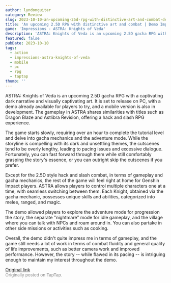 ```yaml
---
author: lyndonguitar
category: Review
slug: 2023-10-10-an-upcoming-25d-rpg-with-distinctive-art-and-combat-demo-impressions-astra-knights-of
title: 'An upcoming 2.5D RPG with distinctive art and combat | Demo Impressions - ASTRA: Knights of Veda'
game: 'Impressions - ASTRA: Knights of Veda'
description: 'ASTRA: Knights of Veda is an upcoming 2.5D gacha RPG with a captivating dark narrative and visually captivating art. It is set to release on PC, with a demo already available for players to try, and a mobile version is also in development. The gameplay in ASTRA shares similarities with titles such as Dragon Blaze and Astlibra Revision, offering a hack and slash RPG experience.'
featured: false
pubDate: 2023-10-10
tags:
  - action
  - impressions-astra-knights-of-veda
  - mobile
  - pc
  - rpg
  - taptap
thumb: ''
---
```


ASTRA: Knights of Veda is an upcoming 2.5D gacha RPG with a captivating dark narrative and visually captivating art. It is set to release on PC, with a demo already available for players to try, and a mobile version is also in development. The gameplay in ASTRA shares similarities with titles such as Dragon Blaze and Astlibra Revision, offering a hack and slash RPG experience.

The game starts slowly, requiring over an hour to complete the tutorial level and delve into gacha mechanics and the adventure mode. While the storyline is compelling with its dark and unsettling themes, the cutscenes tend to be overly lengthy, leading to pacing issues and excessive dialogue. Fortunately, you can fast forward through them while still comfortably grasping the story's essence, or you can outright skip the cutscenes if you prefer.

Except for the 2.5D style hack and slash combat, in terms of gameplay and gacha mechanics, the rest of the game will feel right at home for Genshin Impact players. ASTRA allows players to control multiple characters one at a time, with seamless switching between them. Each Knight, obtained via the gacha mechanic, possesses unique skills and abilities, categorized into melee, ranged, and magic.

The demo allowed players to explore the adventure mode for progression the story, the separate "nightmare" mode for idle gameplay, and the village where you can talk with NPCs and roam around in. You can also partake in other side missions or activities such as cooking.

Overall, the demo didn't quite impress me in terms of gameplay, and the game still needs a lot of work in terms of combat fluidity and general quality of life improvements, such as better camera work and improved performance. However, the story -- while flawed in its pacing -- is intriguing enough to maintain my interest throughout the demo.

[Original link](https://www.taptap.io/post/6409646)<br><span style="font-size: 0.95em; color: #888;">Originally posted on TapTap.</span>